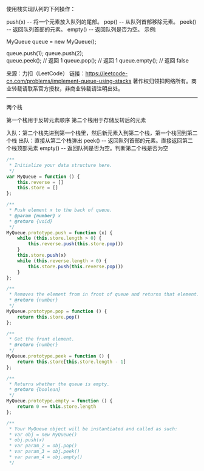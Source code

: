 
使用栈实现队列的下列操作：

push(x) -- 将一个元素放入队列的尾部。
pop() -- 从队列首部移除元素。
peek() -- 返回队列首部的元素。
empty() -- 返回队列是否为空。
示例:

MyQueue queue = new MyQueue();

queue.push(1);
queue.push(2);  
queue.peek();  // 返回 1
queue.pop();   // 返回 1
queue.empty(); // 返回 false

来源：力扣（LeetCode）
链接：https://leetcode-cn.com/problems/implement-queue-using-stacks
著作权归领扣网络所有。商业转载请联系官方授权，非商业转载请注明出处。

----


两个栈

第一个栈用于反转元素顺序
第二个栈用于存储反转后的元素

入队：第二个栈先进到第一个栈里，然后新元素入到第二个栈，第一个栈回到第二个栈
出队：直接从第二个栈弹出
peek() -- 返回队列首部的元素。直接返回第二个栈顶部元素
empty() -- 返回队列是否为空。判断第二个栈是否为空

```javascript
/**
 * Initialize your data structure here.
 */
var MyQueue = function () {
    this.reverse = []
    this.store = []
};

/**
 * Push element x to the back of queue.
 * @param {number} x
 * @return {void}
 */
MyQueue.prototype.push = function (x) {
    while (this.store.length > 0) {
        this.reverse.push(this.store.pop())
    }
    this.store.push(x)
    while (this.reverse.length > 0) {
        this.store.push(this.reverse.pop())
    }
};

/**
 * Removes the element from in front of queue and returns that element.
 * @return {number}
 */
MyQueue.prototype.pop = function () {
    return this.store.pop()
};

/**
 * Get the front element.
 * @return {number}
 */
MyQueue.prototype.peek = function () {
    return this.store[this.store.length - 1]
};

/**
 * Returns whether the queue is empty.
 * @return {boolean}
 */
MyQueue.prototype.empty = function () {
    return 0 == this.store.length
};

/** 
 * Your MyQueue object will be instantiated and called as such:
 * var obj = new MyQueue()
 * obj.push(x)
 * var param_2 = obj.pop()
 * var param_3 = obj.peek()
 * var param_4 = obj.empty()
 */
```
